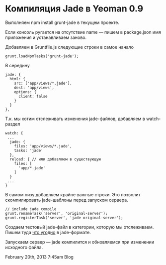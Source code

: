 # Компиляция Jade в Yeoman 0.9

Выполняем npm install grunt-jade в текущем проекте.

Если консоль ругается на отсутствие name — пишем в package.json имя
приложения и устанавливаем заново.

Добавляем в Gruntfile.js следующие строки в самое начало

    grunt.loadNpmTasks('grunt-jade');

В середину

    jade: {
      html: {
        src: ['app/views/*.jade'],
        dest: 'app/views',
        options: {
          client: false
        }
      }
    },

Т.к. мы хотим отслеживать изменения jade-файлов, добавляем в
watch-раздел

    watch: {
     ...
      jade: {
        files: 'app/views/*.jade',
        tasks: 'jade'
      },
      reload: { // или добавляем в существующую
        files: [
          'app/*.jade'
        ]
      }
     ...
    }

В самом низу добавляем крайне важные строки. Это позволит скомпилировать
jade-шаблоны перед запуском сервера.

    // include jade compile
    grunt.renameTask('server', 'original-server');
    grunt.registerTask('server', 'jade original-server');

Создаем тестовый jade-файл в категории, которую мы отслеживаем. Пишем
туда [что
угодно](http://fiddlesalad.com/jade/test-angularjs-with-jade-stylus-coffeescript/)
в jade-формате.

Запускаем сервер — jade компилится и обновляемся при изменении исходного
файла.

<span id="timestamp"> February 20th, 2013 7:45am </span> <span
class="tag">Blog</span>
